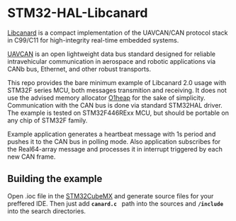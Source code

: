 # STM32-HAL-Libcanard

[Libcanard](https://github.com/UAVCAN/libcanard) is a compact implementation of the UAVCAN/CAN protocol stack in C99/C11 for high-integrity real-time embedded systems.

[UAVCAN](https://uavcan.org) is an open lightweight data bus standard designed for reliable intravehicular communication in aerospace and robotic applications via CANb bus, Ethernet, and other robust transports.

This repo provides the bare minimum example of Libcanard 2.0 usage with STM32F series MCU, both messages transmition and receiving. It does not use the advised memory allocator [O1heap](https://github.com/pavel-kirienko/o1heap) for the sake of simplicity. Communication with the CAN bus is done via standard STM32HAL driver. The example is tested on STM32F446RExx MCU, but should be portable on any chip of STM32F family.

Example application generates a heartbeat message with 1s period and pushes it to the CAN bus in polling mode. Also application subscribes for the Real64-array message and processes it in interrupt triggered by each new CAN frame. 

## Building the example
Open .ioc file in the [STM32CubeMX](https://www.st.com/en/development-tools/stm32cubemx.html) and generate source files for your preffered IDE. Then just add **`canard.c `** path into the sources and  **`/include `** into the search directories. 
